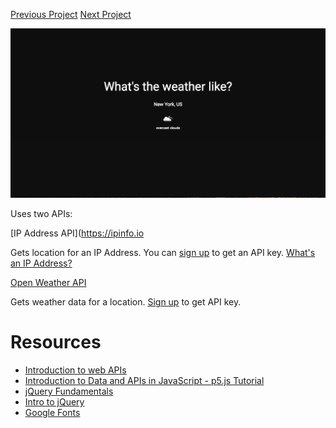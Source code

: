 [Previous Project](../6-javascript-part-three)
[Next Project](../8-apis-spotify)

![Weather Website](weather.png)

Uses two APIs:

[IP Address API](https://ipinfo.io

Gets location for an IP Address. You can [sign up](https://ipinfo.io/signup) to get an API key.
[What's an IP Address?](https://www.dailydot.com/debug/what-is-an-ip-address/)


[Open Weather API](https://openweathermap.org/api)

Gets weather data for a location. [Sign up](https://openweathermap.org/appid) to get API key.

# Resources

- [Introduction to web APIs](https://developer.mozilla.org/en-US/docs/Learn/JavaScript/Client-side_web_APIs/Introduction)
- [Introduction to Data and APIs in JavaScript - p5.js Tutorial](https://www.youtube.com/watch?v=rJaXOFfwGVw)
- [jQuery Fundamentals](http://jqfundamentals.com/)
- [Intro to jQuery](https://www.digitalocean.com/community/tutorials/an-introduction-to-jquery)
- [Google Fonts](https://developers.google.com/fonts/)
